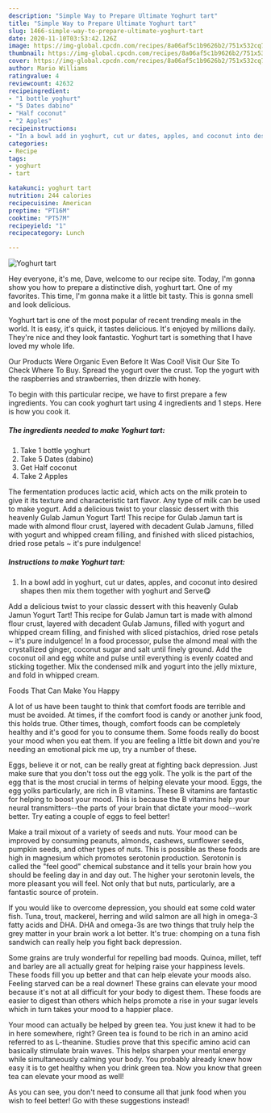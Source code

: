 ```yaml
---
description: "Simple Way to Prepare Ultimate Yoghurt tart"
title: "Simple Way to Prepare Ultimate Yoghurt tart"
slug: 1466-simple-way-to-prepare-ultimate-yoghurt-tart
date: 2020-11-10T03:53:42.126Z
image: https://img-global.cpcdn.com/recipes/8a06af5c1b9626b2/751x532cq70/yoghurt-tart-recipe-main-photo.jpg
thumbnail: https://img-global.cpcdn.com/recipes/8a06af5c1b9626b2/751x532cq70/yoghurt-tart-recipe-main-photo.jpg
cover: https://img-global.cpcdn.com/recipes/8a06af5c1b9626b2/751x532cq70/yoghurt-tart-recipe-main-photo.jpg
author: Mario Williams
ratingvalue: 4
reviewcount: 42632
recipeingredient:
- "1 bottle yoghurt"
- "5 Dates dabino"
- "Half coconut"
- "2 Apples"
recipeinstructions:
- "In a bowl add in yoghurt, cut ur dates, apples, and coconut into desired shapes then mix them together with yoghurt and Serve😋"
categories:
- Recipe
tags:
- yoghurt
- tart

katakunci: yoghurt tart 
nutrition: 244 calories
recipecuisine: American
preptime: "PT16M"
cooktime: "PT57M"
recipeyield: "1"
recipecategory: Lunch

---
```



![Yoghurt tart](https://img-global.cpcdn.com/recipes/8a06af5c1b9626b2/751x532cq70/yoghurt-tart-recipe-main-photo.jpg)

Hey everyone, it's me, Dave, welcome to our recipe site. Today, I'm gonna show you how to prepare a distinctive dish, yoghurt tart. One of my favorites. This time, I'm gonna make it a little bit tasty. This is gonna smell and look delicious.

Yoghurt tart is one of the most popular of recent trending meals in the world. It is easy, it's quick, it tastes delicious. It's enjoyed by millions daily. They're nice and they look fantastic. Yoghurt tart is something that I have loved my whole life.

Our Products Were Organic Even Before It Was Cool! Visit Our Site To Check Where To Buy. Spread the yogurt over the crust. Top the yogurt with the raspberries and strawberries, then drizzle with honey.


To begin with this particular recipe, we have to first prepare a few ingredients. You can cook yoghurt tart using 4 ingredients and 1 steps. Here is how you cook it.

<!--inarticleads1-->

##### The ingredients needed to make Yoghurt tart:

1. Take 1 bottle yoghurt
1. Take 5 Dates (dabino)
1. Get Half coconut
1. Take 2 Apples


The fermentation produces lactic acid, which acts on the milk protein to give it its texture and characteristic tart flavor. Any type of milk can be used to make yogurt. Add a delicious twist to your classic dessert with this heavenly Gulab Jamun Yogurt Tart! This recipe for Gulab Jamun tart is made with almond flour crust, layered with decadent Gulab Jamuns, filled with yogurt and whipped cream filling, and finished with sliced pistachios, dried rose petals ~ it&#39;s pure indulgence! 

<!--inarticleads2-->

##### Instructions to make Yoghurt tart:

1. In a bowl add in yoghurt, cut ur dates, apples, and coconut into desired shapes then mix them together with yoghurt and Serve😋


Add a delicious twist to your classic dessert with this heavenly Gulab Jamun Yogurt Tart! This recipe for Gulab Jamun tart is made with almond flour crust, layered with decadent Gulab Jamuns, filled with yogurt and whipped cream filling, and finished with sliced pistachios, dried rose petals ~ it&#39;s pure indulgence! In a food processor, pulse the almond meal with the crystallized ginger, coconut sugar and salt until finely ground. Add the coconut oil and egg white and pulse until everything is evenly coated and sticking together. Mix the condensed milk and yogurt into the jelly mixture, and fold in whipped cream. 

Foods That Can Make You Happy


A lot of us have been taught to think that comfort foods are terrible and must be avoided. At times, if the comfort food is candy or another junk food, this holds true. Other times, though, comfort foods can be completely healthy and it's good for you to consume them. Some foods really do boost your mood when you eat them. If you are feeling a little bit down and you're needing an emotional pick me up, try a number of these.

Eggs, believe it or not, can be really great at fighting back depression. Just make sure that you don't toss out the egg yolk. The yolk is the part of the egg that is the most crucial in terms of helping elevate your mood. Eggs, the egg yolks particularly, are rich in B vitamins. These B vitamins are fantastic for helping to boost your mood. This is because the B vitamins help your neural transmitters--the parts of your brain that dictate your mood--work better. Try eating a couple of eggs to feel better!

Make a trail mixout of a variety of seeds and nuts. Your mood can be improved by consuming peanuts, almonds, cashews, sunflower seeds, pumpkin seeds, and other types of nuts. This is possible as these foods are high in magnesium which promotes serotonin production. Serotonin is called the "feel good" chemical substance and it tells your brain how you should be feeling day in and day out. The higher your serotonin levels, the more pleasant you will feel. Not only that but nuts, particularly, are a fantastic source of protein.

If you would like to overcome depression, you should eat some cold water fish. Tuna, trout, mackerel, herring and wild salmon are all high in omega-3 fatty acids and DHA. DHA and omega-3s are two things that truly help the grey matter in your brain work a lot better. It's true: chomping on a tuna fish sandwich can really help you fight back depression. 

Some grains are truly wonderful for repelling bad moods. Quinoa, millet, teff and barley are all actually great for helping raise your happiness levels. These foods fill you up better and that can help elevate your moods also. Feeling starved can be a real downer! These grains can elevate your mood because it's not at all difficult for your body to digest them. These foods are easier to digest than others which helps promote a rise in your sugar levels which in turn takes your mood to a happier place.

Your mood can actually be helped by green tea. You just knew it had to be in here somewhere, right? Green tea is found to be rich in an amino acid referred to as L-theanine. Studies prove that this specific amino acid can basically stimulate brain waves. This helps sharpen your mental energy while simultaneously calming your body. You probably already knew how easy it is to get healthy when you drink green tea. Now you know that green tea can elevate your mood as well!

As you can see, you don't need to consume all that junk food when you wish to feel better! Go  with  these suggestions  instead!

